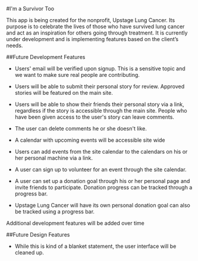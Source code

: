 #I'm a Survivor Too

This app is being created for the nonprofit, Upstage Lung Cancer. Its purpose is to celebrate the lives of those who have survived lung cancer and act as an inspiration for others going through treatment. It is currently under development and is implementing features based on the client’s needs.

##Future Development Features

* Users' email will be verified upon signup. This is a sensitive topic and we want to make sure real people are contributing.

* Users will be able to submit their personal story for review. Approved stories
 will be featured on the main site.

* Users will be able to show their friends their personal story via a link,
regardless if the story is accessible through the main site. People who have
been given access to the user's story can leave comments. 

* The user can delete comments he or she doesn't like.

* A calendar with upcoming events will be accessible site wide 

* Users can add events from the site calendar to the calendars on his or her personal machine via a link.

* A user can sign up to volunteer for an event through the site calendar.

* A user can set up a donation goal through his or her personal page and invite friends to participate. Donation progress can be tracked through a progress
bar.

* Upstage Lung Cancer will have its own personal donation goal can also be tracked using a progress bar.

Additional development features will be added over time

##Future Design Features

* While this is kind of a blanket statement, the user interface will be cleaned
up.
